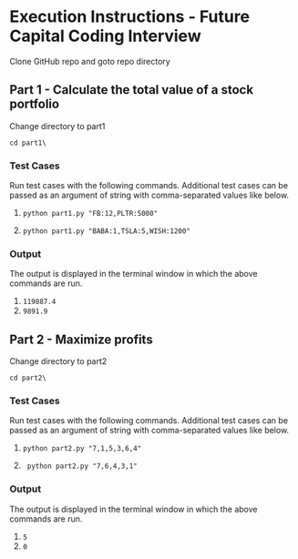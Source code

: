 # Execution Instructions - Future Capital Coding Interview

Clone GitHub repo and goto repo directory


##  Part  1  -  Calculate  the  total  value  of  a  stock  portfolio



Change directory to part1

`cd part1\`

###  Test Cases
Run test cases with the following commands. Additional test cases can be passed as an argument of string with comma-separated values like below.

1) `python part1.py "FB:12,PLTR:5000" `

2) `python part1.py "BABA:1,TSLA:5,WISH:1200" `
### Output
The output is displayed in the terminal window in which the above commands are run.

1) `119887.4`
2) `9891.9`

## Part 2 - Maximize profits


Change directory to part2

`cd part2\`
### Test Cases
Run test cases with the following commands. Additional test cases can be passed as an argument of string with comma-separated values like below.
1) `python part2.py "7,1,5,3,6,4"` 

2) ` python part2.py "7,6,4,3,1"`


### Output
The output is displayed in the terminal window in which the above commands are run.
1) `5`
2) `0`
